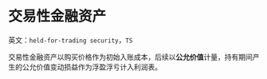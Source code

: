 # 交易性金融资产

英文：`held-for-trading security`，`TS`

交易性金融资产以购买价格作为初始入账成本，后续以**公允价值**计量，持有期间产生的公允价值变动损益作为浮盈浮亏计入利润表。

